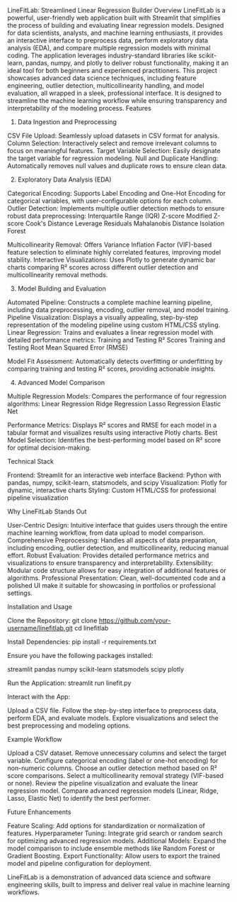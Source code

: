 LineFitLab: Streamlined Linear Regression Builder
Overview
LineFitLab is a powerful, user-friendly web application built with Streamlit that simplifies the process of building and evaluating linear regression models. Designed for data scientists, analysts, and machine learning enthusiasts, it provides an interactive interface to preprocess data, perform exploratory data analysis (EDA), and compare multiple regression models with minimal coding. The application leverages industry-standard libraries like scikit-learn, pandas, numpy, and plotly to deliver robust functionality, making it an ideal tool for both beginners and experienced practitioners.
This project showcases advanced data science techniques, including feature engineering, outlier detection, multicollinearity handling, and model evaluation, all wrapped in a sleek, professional interface. It is designed to streamline the machine learning workflow while ensuring transparency and interpretability of the modeling process.
Features
1. Data Ingestion and Preprocessing

CSV File Upload: Seamlessly upload datasets in CSV format for analysis.
Column Selection: Interactively select and remove irrelevant columns to focus on meaningful features.
Target Variable Selection: Easily designate the target variable for regression modeling.
Null and Duplicate Handling: Automatically removes null values and duplicate rows to ensure clean data.

2. Exploratory Data Analysis (EDA)

Categorical Encoding: Supports Label Encoding and One-Hot Encoding for categorical variables, with user-configurable options for each column.
Outlier Detection: Implements multiple outlier detection methods to ensure robust data preprocessing:
Interquartile Range (IQR)
Z-score
Modified Z-score
Cook's Distance
Leverage
Residuals
Mahalanobis Distance
Isolation Forest


Multicollinearity Removal: Offers Variance Inflation Factor (VIF)-based feature selection to eliminate highly correlated features, improving model stability.
Interactive Visualizations: Uses Plotly to generate dynamic bar charts comparing R² scores across different outlier detection and multicollinearity removal methods.

3. Model Building and Evaluation

Automated Pipeline: Constructs a complete machine learning pipeline, including data preprocessing, encoding, outlier removal, and model training.
Pipeline Visualization: Displays a visually appealing, step-by-step representation of the modeling pipeline using custom HTML/CSS styling.
Linear Regression: Trains and evaluates a linear regression model with detailed performance metrics:
Training and Testing R² Scores
Training and Testing Root Mean Squared Error (RMSE)


Model Fit Assessment: Automatically detects overfitting or underfitting by comparing training and testing R² scores, providing actionable insights.

4. Advanced Model Comparison

Multiple Regression Models: Compares the performance of four regression algorithms:
Linear Regression
Ridge Regression
Lasso Regression
Elastic Net


Performance Metrics: Displays R² scores and RMSE for each model in a tabular format and visualizes results using interactive Plotly charts.
Best Model Selection: Identifies the best-performing model based on R² score for optimal decision-making.

Technical Stack

Frontend: Streamlit for an interactive web interface
Backend: Python with pandas, numpy, scikit-learn, statsmodels, and scipy
Visualization: Plotly for dynamic, interactive charts
Styling: Custom HTML/CSS for professional pipeline visualization

Why LineFitLab Stands Out

User-Centric Design: Intuitive interface that guides users through the entire machine learning workflow, from data upload to model comparison.
Comprehensive Preprocessing: Handles all aspects of data preparation, including encoding, outlier detection, and multicollinearity, reducing manual effort.
Robust Evaluation: Provides detailed performance metrics and visualizations to ensure transparency and interpretability.
Extensibility: Modular code structure allows for easy integration of additional features or algorithms.
Professional Presentation: Clean, well-documented code and a polished UI make it suitable for showcasing in portfolios or professional settings.

Installation and Usage

Clone the Repository:
git clone https://github.com/your-username/linefitlab.git
cd linefitlab


Install Dependencies:
pip install -r requirements.txt

Ensure you have the following packages installed:

streamlit
pandas
numpy
scikit-learn
statsmodels
scipy
plotly


Run the Application:
streamlit run linefit.py


Interact with the App:

Upload a CSV file.
Follow the step-by-step interface to preprocess data, perform EDA, and evaluate models.
Explore visualizations and select the best preprocessing and modeling options.



Example Workflow

Upload a CSV dataset.
Remove unnecessary columns and select the target variable.
Configure categorical encoding (label or one-hot encoding) for non-numeric columns.
Choose an outlier detection method based on R² score comparisons.
Select a multicollinearity removal strategy (VIF-based or none).
Review the pipeline visualization and evaluate the linear regression model.
Compare advanced regression models (Linear, Ridge, Lasso, Elastic Net) to identify the best performer.

Future Enhancements

Feature Scaling: Add options for standardization or normalization of features.
Hyperparameter Tuning: Integrate grid search or random search for optimizing advanced regression models.
Additional Models: Expand the model comparison to include ensemble methods like Random Forest or Gradient Boosting.
Export Functionality: Allow users to export the trained model and pipeline configuration for deployment.


LineFitLab is a demonstration of advanced data science and software engineering skills, built to impress and deliver real value in machine learning workflows.
